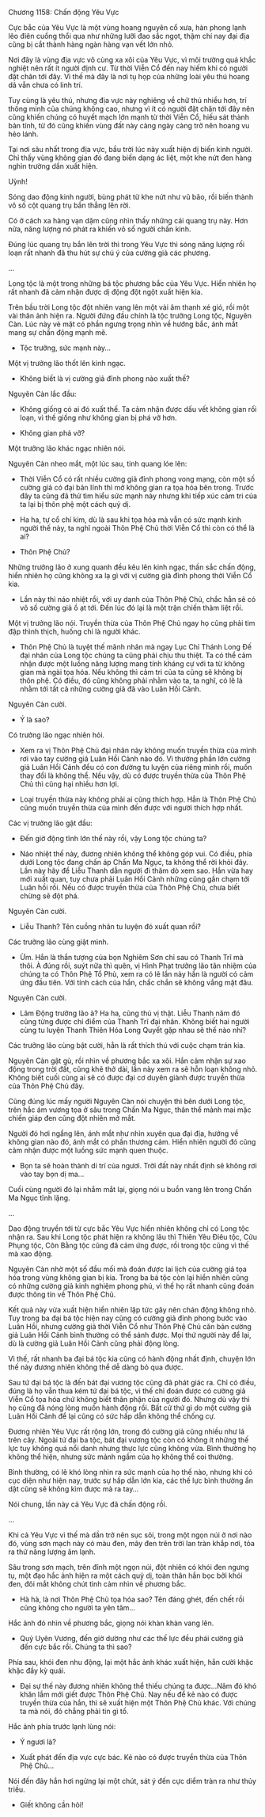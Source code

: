 




Chương 1158: Chấn động Yêu Vực


Cực bắc của Yêu Vực là một vùng hoang nguyên cổ xưa, hàn phong lạnh lẽo điên cuồng thổi qua như những lưỡi đao sắc ngọt, thậm chí nay đại địa cũng bị cắt thành hàng ngàn hàng vạn vết lớn nhỏ.

Nơi đây là vùng địa vực vô cùng xa xôi của Yêu Vực, vì môi trường quá khắc nghiệt nên rất ít người định cư. Từ thời Viễn Cổ đến nay hiếm khi có người đặt chân tới đây. Vì thế mà đây là nơi tụ họp của những loài yêu thú hoang dã vẫn chưa có linh trí.

Tuy cùng là yêu thú, nhưng địa vực này nghiêng về chữ thú nhiều hơn, trí thông minh của chúng không cao, nhưng vì ít có người đặt chân tới đây nên cũng khiến chúng có huyết mạch lớn mạnh từ thời Viễn Cổ, hiếu sát thành bản tính, từ đó cũng khiến vùng đất này càng ngày càng trở nên hoang vu hẻo lánh.

Tại nơi sâu nhất trong địa vực, bầu trời lúc này xuất hiện dị biến kinh người. Chỉ thấy vùng không gian đó đang biến dạng ác liệt, một khe nứt đen hàng nghìn trường dần xuất hiện.

Uỳnh!

Sóng dao động kinh người, bùng phát từ khe nứt như vũ bão, rồi biến thành vô số cột quang trụ bắn thẳng lên rời.

Có ở cách xa hàng vạn dặm cũng nhìn thấy những cái quang trụ này. Hơn nữa, năng lượng nó phát ra khiến vô số người chấn kinh.

Đúng lúc quang trụ bắn lên trời thì trong Yêu Vực thì sóng năng lượng rối loạn rất nhanh đã thu hút sự chú ý của cường giả các phương.

…

Long tộc là một trong những bá tộc phương bắc của Yêu Vực. Hiển nhiên họ rất nhanh đã cảm nhận được dị động đột ngột xuất hiện kia.

Trên bầu trời Long tộc đột nhiên vang lên một vài âm thanh xé gió, rồi một vài thân ảnh hiện ra. Người đứng đầu chính là tộc trưởng Long tộc, Nguyên Càn. Lúc này vẻ mặt có phần ngưng trọng nhìn về hướng bắc, ánh mắt mang sự chấn động mạnh mẽ.

- Tộc trưởng, sức mạnh này…

Một vị trưởng lão thốt lên kinh ngạc.

- Không biết là vị cường giả đỉnh phong nào xuất thế?

Nguyên Càn lắc đầu:

- Không giống có ai đó xuất thế. Ta cảm nhận được dấu vết không gian rối loạn, vì thế giống như không gian bị phá vỡ hơn.

- Không gian phá vỡ?

Một trưởng lão khác ngạc nhiên nói.

Nguyên Càn nheo mắt, một lúc sau, tinh quang lóe lên:

- Thời Viễn Cổ có rất nhiều cường giả đỉnh phong vong mạng, còn một số cường giả có đại bản lĩnh thì mở không gian ra tọa hóa bên trong. Trước đây ta cũng đã thử tìm hiểu sức mạnh này nhưng khi tiếp xúc cảm tri của ta lại bị thôn phệ một cách quỷ dị.

- Ha ha, tự cổ chí kim, dù là sau khi tọa hóa mà vẫn có sức mạnh kinh người thế này, ta nghĩ ngoài Thôn Phệ Chủ thời Viễn Cổ thì còn có thể là ai?

- Thôn Phệ Chủ?

Những trưởng lão ở xung quanh đều kêu lên kinh ngạc, thần sắc chấn động, hiển nhiên họ cũng không xa lạ gì với vị cường giả đỉnh phong thời Viễn Cổ kia.

- Lần này thì náo nhiệt rồi, với uy danh của Thôn Phệ Chủ, chắc hẳn sẽ có vô số cường giả ồ ạt tới. Đến lúc đó lại là một trận chiến thảm liệt rồi.

Một vị trưởng lão nói. Truyền thừa của Thôn Phệ Chủ ngay họ cũng phải tim đập thình thịch, huống chi là người khác.

- Thôn Phệ Chủ là tuyệt thế mãnh nhân mà ngay Lục Chỉ Thánh Long Đế đại nhân của Long tộc chúng ta cũng phải chịu thu thiệt. Ta có thể cảm nhận được một luồng năng lượng mang tính kháng cự với ta từ không gian mà ngài tọa hóa. Nếu không thì cảm tri của ta cũng sẽ không bị thôn phệ. Có điều, đó cũng không phải nhằm vào ta, ta nghĩ, có lẽ là nhằm tới tất cả những cường giả đã vào Luân Hồi Cảnh.

Nguyên Càn cười.

- Ý là sao?

Có trưởng lão ngạc nhiên hỏi.

- Xem ra vị Thôn Phệ Chủ đại nhân này không muốn truyền thừa của mình rơi vào tay cường giả Luân Hồi Cảnh nào đó. Vì thường phần lớn cường giả Luân Hồi Cảnh đều có con đường tu luyện của riêng mình rồi, muốn thay đổi là không thể. Nếu vậy, dù có được truyền thừa của Thôn Phệ Chủ thì cũng hại nhiều hơn lợi.

- Loại truyền thừa này không phải ai cũng thích hợp. Hẳn là Thôn Phệ Chủ cũng muốn truyền thừa của mình đến được với người thích hợp nhất.

Các vị trưởng lão gật đầu:

- Đến giờ động tĩnh lớn thế này rồi, vậy Long tộc chúng ta?

- Náo nhiệt thế này, đương nhiên không thể không góp vui. Có điều, phía dưới Long tộc đang chấn áp Chấn Ma Ngục, ta không thể rời khỏi đây. Lần này hãy để Liễu Thanh dẫn người đi thăm dò xem sao. Hắn vừa hay mới xuất quan, tuy chưa phải Luân Hồi Cảnh những cũng gần chạm tới Luân hồi rồi. Nếu có được truyền thừa của Thôn Phệ Chủ, chưa biết chừng sẽ đột phá.

Nguyên Càn cười.

- Liễu Thanh? Tên cuồng nhân tu luyện đó xuất quan rồi?

Các trưởng lão cùng giật mình.

- Ừm. Hắn là thần tượng của bọn Nghiêm Sơn chỉ sau có Thanh Trĩ mà thôi. À đúng rồi, suýt nữa thì quên, vị Hình Phạt trưởng lão tân nhiệm của chúng ta có Thôn Phệ Tổ Phù, xem ra có lẽ lần này hắn là người có cảm ứng đầu tiên. Với tính cách của hắn, chắc chắn sẽ không vắng mặt đâu.

Nguyên Càn cười.

- Lâm Động trưởng lão à? Ha ha, cũng thú vị thật. Liễu Thanh năm đó cũng từng được chỉ điểm của Thanh Trĩ đại nhân. Không biết hai người cùng tu luyện Thanh Thiên Hóa Long Quyết gặp nhau sẽ thế nào nhỉ?

Các trưởng lão cùng bật cười, hẳn là rất thích thú với cuộc chạm trán kia.

Nguyên Càn gật gù, rồi nhìn về phương bắc xa xôi. Hắn cảm nhận sự xao động trong trời đất, cũng khẽ thở dài, lần này xem ra sẽ hỗn loạn không nhỏ. Không biết cuối cùng ai sẽ có được đại cơ duyên giành được truyền thừa của Thôn Phệ Chủ đây.

Cũng đúng lúc mấy người Nguyên Càn nói chuyện thì bên dưới Long tộc, trên hắc ám vương tọa ở sâu trong Chấn Ma Ngục, thân thể mảnh mai mặc chiến giáp đen cũng đột nhiên mở mắt.

Người đó hơi ngẩng lên, ánh mắt như nhìn xuyên qua đại địa, hướng về không gian nào đó, ánh mắt có phần thương cảm. Hiển nhiên người đó cũng cảm nhận được một luồng sức mạnh quen thuộc.

- Bọn ta sẽ hoàn thành di trí của ngươi. Trời đất này nhất định sẽ không rơi vào tay bọn dị ma…

Cuối cùng người đó lại nhắm mắt lại, giọng nói u buồn vang lên trong Chấn Ma Ngục tĩnh lặng.

…

Dao động truyền tới từ cực bắc Yêu Vực hiển nhiên không chỉ có Long tộc nhận ra. Sau khi Long tộc phát hiện ra không lâu thì Thiên Yêu Điêu tộc, Cửu Phụng tộc, Côn Bằng tộc cũng đã cảm ứng được, rồi trong tộc cũng vì thế mà xao động.

Nguyên Càn nhờ một số đầu mối mà đoán được lai lịch của cường giả tọa hóa trong vùng không gian bị kia. Trong ba bá tộc còn lại hiển nhiên cũng có những cường giả kinh nghiệm phong phú, vì thế họ rất nhanh cũng đoán được thông tin về Thôn Phệ Chủ.

Kết quả này vừa xuất hiện hiển nhiên lập tức gây nên chán động không nhỏ. Tuy trong ba đại bá tộc hiện nay cũng có cường giả đỉnh phong bước vào Luân Hồi, nhưng cường giả thời Viễn Cổ như Thôn Phệ Chủ căn bản cường giả Luân Hồi Cảnh bình thường có thể sánh được. Mọi thứ người này để lại, dù là cường giả Luân Hồi Cảnh cũng phải động lòng.

Vì thế, rất nhanh ba đại bá tộc kia cũng có hành động nhất định, chuyện lớn thế này đương nhiên không thể dễ dàng bỏ qua được.

Sau tứ đại bá tộc là đến bát đại vương tộc cũng đã phát giác ra. Chỉ có điều, đúng là họ vẫn thua kém tứ đại bá tộc, vì thế chỉ đoán được có cường giả Viễn Cổ tọa hóa chứ không biết thân phận của người đó. Nhưng dù vậy thì họ cũng đã nóng lòng muốn hành động rồi. Bất cứ thứ gì do một cường giả Luân Hồi Cảnh để lại cũng có sức hấp dẫn không thể chống cự.

Đương nhiên Yêu Vực rất rộng lớn, trong đó cường giả cũng nhiều như lá trên cây. Ngoài tứ đại ba tộc, bát đại vương tộc còn có không ít những thế lực tuy không quá nổi danh nhưng thực lực cũng không vừa. Bình thường họ không thể hiện, nhưng sức mảnh ngầm của họ không thể coi thường.

Bình thường, có lẽ khó lòng nhìn ra sức mạnh của họ thế nào, nhưng khi có cục diện như hiện nay, trước sự hấp dẫn lớn kia, các thế lực bình thường ẩn dật cũng sẽ không kìm được mà ra tay…

Nói chung, lần này cả Yêu Vực đã chấn động rồi.

…

Khi cả Yêu Vực vì thế mà dần trở nên sục sôi, trong một ngọn núi ở nơi nào đó, vùng sơn mạch này có màu đen, mây đen trên trời lan tràn khắp nơi, tỏa ra thứ năng lượng âm lạnh.

Sâu trong sơn mạch, trên đỉnh một ngọn núi, đột nhiên có khói đen ngưng tụ, một đạo hắc ảnh hiện ra một cách quỷ dị, toàn thân hắn bọc bởi khói đen, đôi mắt không chút tình cảm nhìn về phương bắc.

- Hà hà, là nơi Thôn Phệ Chủ tọa hóa sao? Tên đáng ghét, đến chết rồi cũng không cho người ta yên tâm...

Hắc ảnh đó nhìn về phương bắc, giọng nói khàn khàn vang lên.

- Quỷ Uyên Vương, đến giờ dường như các thế lực đều phái cường giả đến cực bắc rồi. Chúng ta thì sao?

Phía sau, khói đen nhu động, lại một hắc ảnh khác xuất hiện, hắn cười khặc khặc đầy kỳ quái.

- Đại sự thế này đương nhiên không thể thiếu chúng ta được…Năm đó khó khăn lắm mới giết được Thôn Phệ Chủ. Nay nếu để kẻ nào có được truyền thừa của hắn, thì sẽ xuất hiện một Thôn Phệ Chủ khác. Với chúng ta mà nói, đó chẳng phải tin gì tố.

Hắc ảnh phía trước lạnh lùng nói:

- Ý ngươi là?

- Xuất phát đến địa vực cực bác. Kẻ nào có được truyền thừa của Thôn Phệ Chủ…

Nói đến đây hắn hơi ngừng lại một chút, sát ý đến cực diểm tràn ra như thủy triều.

- Giết không cần hỏi!




